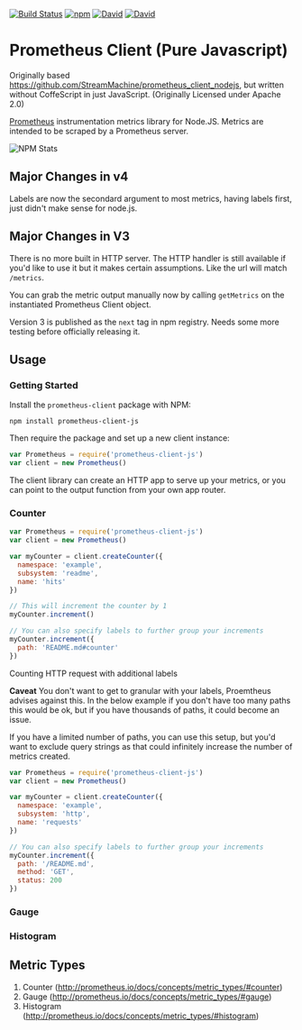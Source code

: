 [![Build Status](https://travis-ci.org/ekristen/prometheus-client.svg?branch=master)](https://travis-ci.org/ekristen/prometheus-client) [![npm](https://img.shields.io/npm/v/prometheus-client-js.svg)](https://www.npmjs.com/package/prometheus-client-js) [![David](https://img.shields.io/david/ekristen/prometheus-client.svg)](https://david-dm.org/ekristen/prometheus-client) [![David](https://img.shields.io/david/dev/ekristen/prometheus-client.svg)](https://david-dm.org/ekristen/prometheus-client#info=devDependencies&view=table)

# Prometheus Client (Pure Javascript)
Originally based https://github.com/StreamMachine/prometheus_client_nodejs, but written without CoffeScript in just JavaScript. (Originally Licensed under Apache 2.0)

[Prometheus](http://prometheus.io) instrumentation metrics library for Node.JS. Metrics are intended to be scraped by a Prometheus server.

![NPM Stats](https://nodei.co/npm/prometheus-client-js.png?downloads=true&downloadRank=true&stars=true)

## Major Changes in v4

Labels are now the secondard argument to most metrics, having labels first, just didn't make sense for node.js.

## Major Changes in V3

There is no more built in HTTP server. The HTTP handler is still available if you'd like to use it but it makes certain assumptions. Like the url will match `/metrics`.

You can grab the metric output manually now by calling `getMetrics` on the instantiated Prometheus Client object.

Version 3 is published as the `next` tag in npm registry. Needs some more testing before officially releasing it.

## Usage

### Getting Started

Install the `prometheus-client` package with NPM:

    npm install prometheus-client-js

Then require the package and set up a new client instance:

```javascript
var Prometheus = require('prometheus-client-js')
var client = new Prometheus()
```

The client library can create an HTTP app to serve up your metrics, or you
can point to the output function from your own app router.

### Counter

```javascript
var Prometheus = require('prometheus-client-js')
var client = new Prometheus()

var myCounter = client.createCounter({
  namespace: 'example',
  subsystem: 'readme',
  name: 'hits'
})

// This will increment the counter by 1
myCounter.increment()

// You can also specify labels to further group your increments
myCounter.increment({
  path: 'README.md#counter'
})
```

Counting HTTP request with additional labels

**Caveat** You don't want to get to granular with your labels, Proemtheus advises against this. In the below example if you don't have too many paths this would be ok, but if you have thousands of paths, it could become an issue.

If you have a limited number of paths, you can use this setup, but you'd want to exclude query strings as that could infinitely increase the number of metrics created.

```javascript
var Prometheus = require('prometheus-client-js')
var client = new Prometheus()

var myCounter = client.createCounter({
  namespace: 'example',
  subsystem: 'http',
  name: 'requests'
})

// You can also specify labels to further group your increments
myCounter.increment({
  path: '/README.md',
  method: 'GET',
  status: 200
})
```

### Gauge

### Histogram



## Metric Types

1. Counter (http://prometheus.io/docs/concepts/metric_types/#counter)
2. Gauge (http://prometheus.io/docs/concepts/metric_types/#gauge)
3. Histogram (http://prometheus.io/docs/concepts/metric_types/#histogram)
